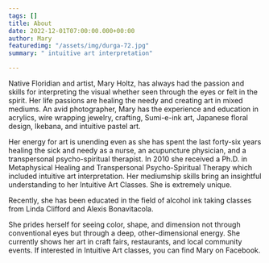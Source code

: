 ```yaml
---
tags: []
title: About
date: 2022-12-01T07:00:00.000+00:00
author: Mary
featuredimg: "/assets/img/durga-72.jpg"
summary: " intuitive art interpretation"

---
```

Native Floridian and artist, Mary Holtz, has always had the passion and skills for interpreting the visual whether seen through the eyes or felt in the spirit. Her life passions are healing the needy and creating art in mixed mediums. An avid photographer, Mary has the experience and education in acrylics, wire wrapping jewelry, crafting, Sumi-e-ink art, Japanese floral design, Ikebana, and intuitive pastel art.

Her energy for art is unending even as she has spent the last forty-six years healing the sick and needy as a nurse, an acupuncture physician, and a transpersonal psycho-spiritual therapist. In 2010 she received a Ph.D. in Metaphysical Healing and Transpersonal Psycho-Spiritual Therapy which included intuitive art interpretation. Her mediumship skills bring an insightful understanding to her Intuitive Art Classes. She is extremely unique.

Recently, she has been educated in the field of alcohol ink taking classes from Linda Clifford and Alexis Bonavitacola.

She prides herself for seeing color, shape, and dimension not through conventional eyes but through a deep, other-dimensional energy. She currently shows her art in craft fairs, restaurants, and local community events. If interested in Intuitive Art classes, you can find Mary on Facebook.